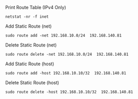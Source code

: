 Print Route Table (IPv4 Only)

```
netstat -nr -f inet
```

Add Static Route (net)

```
sudo route add -net 192.168.10.0/24  192.168.140.81
```

Delete Static Route (net)

```
sudo route delete -net 192.168.10.0/24  192.168.140.81
```

Add Static Route (host)

```
sudo route add -host 192.168.10.10/32  192.168.140.81
```

Delete Static Route (host)

```
sudo route delete -host 192.168.10.10/32  192.168.140.81
```
